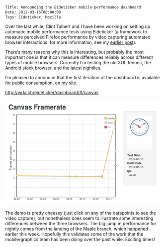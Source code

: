     Title: Announcing the Eideticker mobile performance dashboard
    Date: 2012-03-16T00:00:00
    Tags: Eideticker, Mozilla


Over the last while, Clint Talbert and I have been working on setting up automatic mobile performance tests using Eideticker (a framework to measure perceived Firefox performance by video capturing automated browser interactions: for more information, see my [earlier post][1]). 

There&#8217;s many reasons why this is interesting, but probably the most important one is that it can measure differences reliably across different types of mobile browsers. Currently I&#8217;m testing the old XUL fennec, the Android stock browser, and the latest nightlies.

I&#8217;m pleased to announce that the first iteration of the dashboard is available for public consumption, on my site.

<http://wrla.ch/eideticker/dashboard/#/canvas>

![Eideticker Results][2]

The demo is pretty cheesey (just click on any of the datapoints to see the video capture), but nonetheless does seem to illustrate some interesting differences between the three browsers. The big jump in performance for nightly comes from the landing of the Maple branch, which happened earlier this week. Hopefully this validates some of the work that the mobile/graphics team has been doing over the past while. Exciting times!

 [1]: http://wrla.ch/blog/2011/11/measuring-what-the-user-sees/
 [2]: /files/2012/03/eideticker-results.png